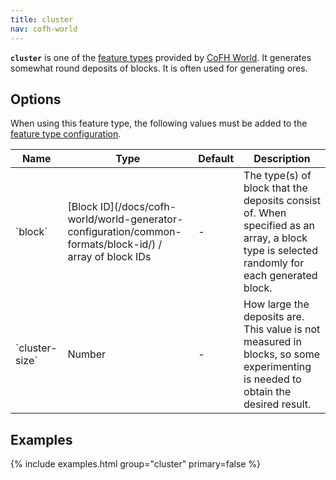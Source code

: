 ```yaml
---
title: cluster
nav: cofh-world
---
```


**`cluster`** is one of the [feature
types](/docs/cofh-world/world-generator-configuration/feature-types/) provided
by [CoFH World](/docs/cofh-world/). It generates somewhat round deposits of
blocks. It is often used for generating ores.


Options
-------

When using this feature type, the following values must be added to the [feature
type
configuration](/docs/cofh-world/world-generator-configuration/feature-format/#feature-type-configuration).

<div class="uk-overflow-container">
    <table class="uk-table uk-table-striped uk-text-small">
        <thead>
            <tr>
                <th>Name</th>
                <th>Type</th>
                <th>Default</th>
                <th>Description</th>
            </tr>
        </thead>
        <tbody>
            <tr>
                <td markdown="span">`block`</td>
                <td markdown="span">
                    [Block ID](/docs/cofh-world/world-generator-configuration/common-formats/block-id/)
                    / array of block IDs
                </td>
                <td>-</td>
                <td markdown="span">
                    The type(s) of block that the deposits consist of. When
                    specified as an array, a block type is selected randomly for
                    each generated block.
                </td>
            </tr>
            <tr>
                <td markdown="span">`cluster-size`</td>
                <td>Number</td>
                <td>-</td>
                <td markdown="span">
                    How large the deposits are. This value is not measured in
                    blocks, so some experimenting is needed to obtain the
                    desired result. <!--Seems to have an upper limit of `30`, as
                    higher values do not increase the size any further.-->
                </td>
            </tr>
        </tbody>
    </table>
</div>


Examples
--------

{% include examples.html group="cluster" primary=false %}

